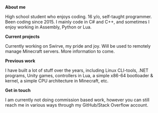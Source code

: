 **About me**

High school student who enjoys coding. 16 y/o, self-taught programmer. Been coding since 2015. I mainly code in C# and C++, and sometimes I enjoy working in Assembly, Python or Lua.

**Current projects**

Currently working on Swirve, my pride and joy. Will be used to remotely manage Minecraft servers. More information to come.

**Previous work**

I have built a lot of stuff over the years, including Linux CLI-tools, .NET programs, Unity games, controllers in Lua, a simple x86-64 bootloader & kernel, a simple CPU architecture in Minecraft, etc.

**Get in touch**

I am currently not doing commission based work, however you can still reach me in various ways through my GitHub/Stack Overflow account.
